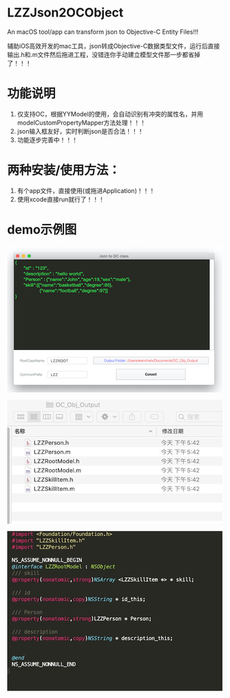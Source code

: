 # LZZJson2OCObject
An macOS tool/app can transform json to Objective-C Entity Files!!!

辅助iOS高效开发的mac工具，json转成Objective-C数据类型文件，运行后直接输出.h和.m文件然后拖进工程，没错连你手动建立模型文件那一步都省掉了！！！



# 功能说明

1. 仅支持OC，根据YYModel的使用，会自动识别有冲突的属性名，并用modelCustomPropertyMapper方法处理！！！
2. json输入框友好，实时判断json是否合法！！！
3. 功能逐步完善中！！！



# 两种安装/使用方法：

1. 有个app文件，直接使用(或拖进Application)！！！
2. 使用xcode直接run就行了！！！





# demo示例图



![](https://raw.githubusercontent.com/luzizheng/LZZJson2OCObject/master/img/a.jpg)



![](https://raw.githubusercontent.com/luzizheng/LZZJson2OCObject/master/img/b.jpg)



![](https://raw.githubusercontent.com/luzizheng/LZZJson2OCObject/master/img/c.jpg)

